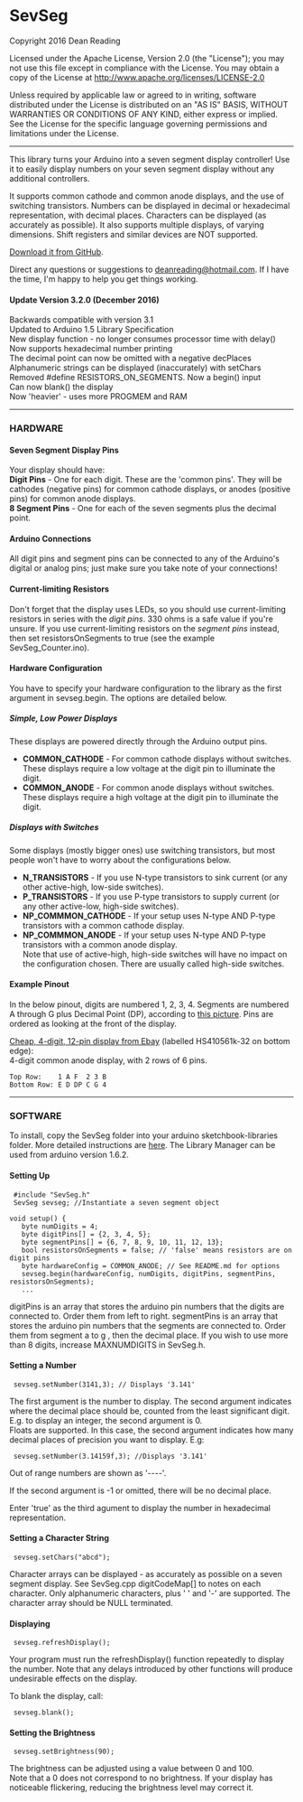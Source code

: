SevSeg
======
 Copyright 2016 Dean Reading

 Licensed under the Apache License, Version 2.0 (the "License");
 you may not use this file except in compliance with the License.
 You may obtain a copy of the License at 
 http://www.apache.org/licenses/LICENSE-2.0
 
 Unless required by applicable law or agreed to in writing, software
 distributed under the License is distributed on an "AS IS" BASIS,
 WITHOUT WARRANTIES OR CONDITIONS OF ANY KIND, either express or implied.
 See the License for the specific language governing permissions and
 limitations under the License.
* * *

This library turns your Arduino into a seven segment display controller! Use it to easily display numbers on your seven segment display without any additional controllers.

It supports common cathode and common anode displays, and the use of switching transistors. Numbers can be displayed in decimal or hexadecimal representation, with decimal places. Characters can be displayed (as accurately as possible). It also supports multiple displays, of varying dimensions. Shift registers and similar devices are NOT supported.

[Download it from GitHub][1].

Direct any questions or suggestions to deanreading@hotmail.com. If I have the time, I'm happy to help you get things working.

#### Update Version 3.2.0 (December 2016)

 Backwards compatible with version 3.1  
 Updated to Arduino 1.5 Library Specification  
 New display function - no longer consumes processor time with delay()  
 Now supports hexadecimal number printing  
 The decimal point can now be omitted with a negative decPlaces   
 Alphanumeric strings can be displayed (inaccurately) with setChars   
 Removed #define RESISTORS_ON_SEGMENTS. Now a begin() input   
 Can now blank() the display   
 Now 'heavier' - uses more PROGMEM and RAM  


* * *

### HARDWARE

#### Seven Segment Display Pins

Your display should have:  
**Digit Pins** \- One for each digit. These are the 'common pins'. They will be cathodes (negative pins) for common cathode displays, or anodes (positive pins) for common anode displays.  
**8 Segment Pins** \- One for each of the seven segments plus the decimal point.


#### Arduino Connections

All digit pins and segment pins can be connected to any of the Arduino's digital or analog pins; just make sure you take note of your connections!


#### Current-limiting Resistors

Don't forget that the display uses LEDs, so you should use current-limiting resistors in series with the *digit pins*. 330 ohms is a safe value if you're unsure. If you use current-limiting resistors on the *segment pins* instead, then set resistorsOnSegments to true (see the example SevSeg_Counter.ino).

#### Hardware Configuration

You have to specify your hardware configuration to the library as the first argument in sevseg.begin. The options are detailed below.

##### Simple, Low Power Displays  
These displays are powered directly through the Arduino output pins.  
  * **COMMON_CATHODE** \- For common cathode displays without switches. These displays require a low voltage at the digit pin to illuminate the digit.  
  * **COMMON_ANODE** \- For common anode displays without switches. These displays require a high voltage at the digit pin to illuminate the digit.

##### Displays with Switches  
Some displays (mostly bigger ones) use switching transistors, but most people won't have to worry about the configurations below.  
  * **N_TRANSISTORS** \- If you use N-type transistors to sink current (or any other active-high, low-side switches).  
  * **P_TRANSISTORS** \- If you use P-type transistors to supply current (or any other active-low, high-side switches).  
  * **NP_COMMMON_CATHODE** \- If your setup uses N-type AND P-type transistors with a common cathode display.  
  * **NP_COMMMON_ANODE** \- If your setup uses N-type AND P-type transistors with a common anode display.  
Note that use of active-high, high-side switches will have no impact on the configuration chosen. There are usually called high-side switches.

#### Example Pinout 

In the below pinout, digits are numbered 1, 2, 3, 4.
Segments are numbered A through G plus Decimal Point (DP), according to [this picture][4].
Pins are ordered as looking at the front of the display.

[Cheap, 4-digit, 12-pin display from Ebay][5] (labelled HS410561k-32 on bottom edge):  
4-digit common anode display, with 2 rows of 6 pins.
```
Top Row:    1 A F  2 3 B  
Bottom Row: E D DP C G 4  
```

* * *

### SOFTWARE

To install, copy the SevSeg folder into your arduino sketchbook\-libraries folder. More detailed instructions are [here][3].
The Library Manager can be used from arduino version 1.6.2.


#### Setting Up


     #include "SevSeg.h"
     SevSeg sevseg; //Instantiate a seven segment object

    void setup() {
       byte numDigits = 4;   
       byte digitPins[] = {2, 3, 4, 5};
       byte segmentPins[] = {6, 7, 8, 9, 10, 11, 12, 13};
       bool resistorsOnSegments = false; // 'false' means resistors are on digit pins
       byte hardwareConfig = COMMON_ANODE; // See README.md for options
       sevseg.begin(hardwareConfig, numDigits, digitPins, segmentPins, resistorsOnSegments);
       ...


digitPins is an array that stores the arduino pin numbers that the digits are connected to. Order them from left to right.
segmentPins is an array that stores the arduino pin numbers that the segments are connected to. Order them from segment a to g , then the decimal place.
If you wish to use more than 8 digits, increase MAXNUMDIGITS in SevSeg.h.


#### Setting a Number


     sevseg.setNumber(3141,3); // Displays '3.141'


The first argument is the number to display. The second argument indicates where the decimal place should be, counted from the least significant digit. E.g. to display an integer, the second argument is 0.  
Floats are supported. In this case, the second argument indicates how many decimal places of precision you want to display. E.g:


     sevseg.setNumber(3.14159f,3); //Displays '3.141'


Out of range numbers are shown as '----'.

If the second argument is -1 or omitted, there will be no decimal place.

Enter 'true' as the third agument to display the number in hexadecimal representation.

#### Setting a Character String


     sevseg.setChars("abcd");

Character arrays can be displayed - as accurately as possible on a seven segment display. See SevSeg.cpp digitCodeMap[] to notes on each character. Only alphanumeric characters, plus ' ' and '-' are supported. The character array should be NULL terminated.


#### Displaying


     sevseg.refreshDisplay();


Your program must run the refreshDisplay() function repeatedly to display the number. Note that any delays introduced by other functions will produce undesirable effects on the display.

To blank the display, call:

     sevseg.blank();



#### Setting the Brightness


     sevseg.setBrightness(90);


The brightness can be adjusted using a value between 0 and 100.  
Note that a 0 does not correspond to no brightness. If your display has noticeable flickering, reducing the brightness level may correct it.

[1]: https://github.com/DeanIsMe/SevSeg
[2]: https://docs.google.com/file/d/0Bwrp4uluZCpNdE9oWTY0M3BncTA/edit?usp=sharing
[3]: http://arduino.cc/en/Guide/Libraries
[4]: https://en.wikipedia.org/wiki/File:7_segment_display_labeled.svg
[5]: http://www.ebay.com/sch/i.html?LH_BIN=1&_from=R40&_sacat=0&_nkw=7+segment+display+4+digit+2+pcs&_sop=15
  
